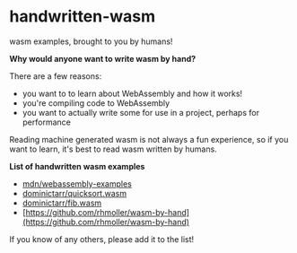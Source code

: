 # handwritten-wasm
wasm examples, brought to you by humans!

**Why would anyone want to write wasm by hand?**

There are a few reasons:

 * you want to to learn about WebAssembly and how it works!
 * you're compiling code to WebAssembly
 * you want to actually write some for use in a project, perhaps for performance
 
Reading machine generated wasm is not always a fun experience, so if you want to learn, it's best to read wasm written by humans.


**List of handwritten wasm examples**

 * [mdn/webassembly-examples](https://github.com/mdn/webassembly-examples)
 * [dominictarr/quicksort.wasm](https://github.com/dominictarr/quicksort.wasm)
 * [dominictarr/fib.wasm](https://github.com/dominictarr/fib.wasm)
 * [https://github.com/rhmoller/wasm-by-hand](https://github.com/rhmoller/wasm-by-hand)

If you know of any others, please add it to the list!
